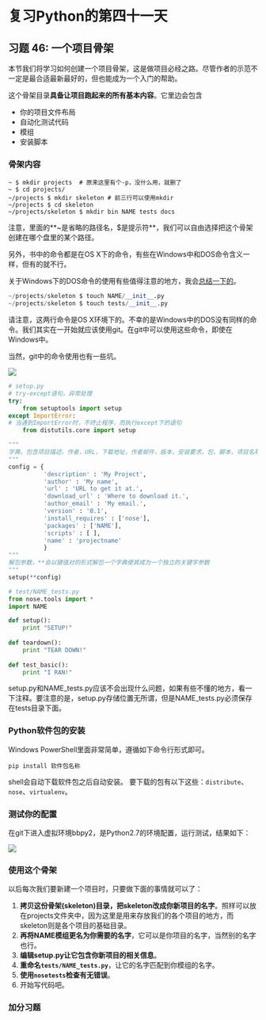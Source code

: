 # 复习Python的第四十一天

## 习题 46: 一个项目骨架
本节我们将学习如何创建一个项目骨架，这是做项目必经之路。尽管作者的示范不一定是最合适最新最好的，但也能成为一个入门的帮助。

这个骨架目录**具备让项目跑起来的所有基本内容**。它里边会包含

- 你的项目文件布局
- 自动化测试代码
- 模组
- 安装脚本

### 骨架内容
```DOS
~ $ mkdir projects  # 原来这里有个-p，没什么用，就删了 
~ $ cd projects/
~/projects $ mkdir skeleton # 前三行可以使用mkdir
~/projects $ cd skeleton
~/projects/skeleton $ mkdir bin NAME tests docs 
```
注意，里面的**~是省略的路径名，$是提示符**，我们可以自由选择把这个骨架创建在哪个盘里的某个路径。

另外，书中的命令都是在OS X下的命令，有些在Windows中和DOS命令含义一样，但有的就不行。

关于Windows下的DOS命令的使用有些值得注意的地方，我会[总结一下的](https://blog.csdn.net/myRealization/article/details/79833508)。

```python
~/projects/skeleton $ touch NAME/__init__.py 
~/projects/skeleton $ touch tests/__init__.py
```
请注意，这两行命令是OS X环境下的。不幸的是Windows中的DOS没有同样的命令。我们其实在一开始就应该使用git。在git中可以使用这些命令，即使在Windows中。

当然，git中的命令使用也有一些坑。

![](http://img.blog.csdn.net/20180418235805920?watermark/2/text/aHR0cDovL2Jsb2cuY3Nkbi5uZXQvbXlSZWFsaXphdGlvbg==/font/5a6L5L2T/fontsize/400/fill/I0JBQkFCMA==/dissolve/70/gravity/SouthEast)

```python
# setup.py
# try-except语句，异常处理
try: 
    from setuptools import setup
except ImportError: 
# 当遇到ImportError时，不终止程序，而执行except下的语句
    from distutils.core import setup

"""
字典，包含项目描述，作者，URL，下载地址，作者邮件，版本，安装要求，包，脚本，项目名等
"""
config = {
          'description' : 'My Project',
          'author' : 'My name',
          'url' : 'URL to get it at.',
          'download_url' : 'Where to download it.',
          'author_email' : 'My email.',
          'version' : '0.1',
          'install_requires' : ['nose'],
          'packages' : ['NAME'],
          'scripts' : [ ],
          'name' : 'projectname'
          }
"""
解包参数，**会以键值对的形式解包一个字典使其成为一个独立的关键字参数
"""
setup(**config)  
```
```python
# test/NAME_tests.py
from nose.tools import *
import NAME 

def setup():
    print "SETUP!"
    
def teardown():
    print "TEAR DOWN!"
    
def test_basic():
    print "I RAN!"
```
setup.py和NAME_tests.py应该不会出现什么问题，如果有些不懂的地方，看一下注释。要注意的是，setup.py存储位置无所谓，但是NAME_tests.py必须保存在tests目录下面。

### Python软件包的安装
Windows PowerShell里面非常简单，遵循如下命令行形式即可。
```
pip install 软件包名称
```
shell会自动下载软件包之后自动安装。
要下载的包有以下这些：`distribute`、`nose`、`virtualenv`。

### 测试你的配置
在git下进入虚拟环境bbpy2，是Python2.7的环境配置，运行测试，结果如下：

![](http://img.blog.csdn.net/20180419003436815?watermark/2/text/aHR0cDovL2Jsb2cuY3Nkbi5uZXQvbXlSZWFsaXphdGlvbg==/font/5a6L5L2T/fontsize/400/fill/I0JBQkFCMA==/dissolve/70/gravity/SouthEast)

### 使用这个骨架
以后每次我们要新建一个项目时，只要做下面的事情就可以了：
1. **拷贝这份骨架(skeleton)目录，把skeleton改成你新项目的名字**。照样可以放在projects文件夹中，因为这里是用来存放我们的各个项目的地方，而skeleton则是各个项目的基础目录。
2. **再将NAME模组更名为你需要的名字**，它可以是你项目的名字，当然别的名字也行。
3. **编辑setup.py让它包含你新项目的相关信息**。
4. **重命名`tests/NAME_tests.py`**，让它的名字匹配到你模组的名字。
5. **使用`nosetests`检查有无错误**。
6. 开始写代码吧。

### 加分习题